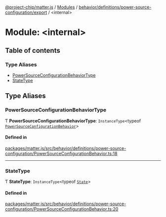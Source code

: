 [@project-chip/matter.js](../README.md) / [Modules](../modules.md) / [behavior/definitions/power-source-configuration/export](behavior_definitions_power_source_configuration_export.md) / \<internal\>

# Module: \<internal\>

## Table of contents

### Type Aliases

- [PowerSourceConfigurationBehaviorType](behavior_definitions_power_source_configuration_export._internal_.md#powersourceconfigurationbehaviortype)
- [StateType](behavior_definitions_power_source_configuration_export._internal_.md#statetype)

## Type Aliases

### PowerSourceConfigurationBehaviorType

Ƭ **PowerSourceConfigurationBehaviorType**: `InstanceType`\<typeof [`PowerSourceConfigurationBehavior`](behavior_definitions_power_source_configuration_export.md#powersourceconfigurationbehavior)\>

#### Defined in

[packages/matter.js/src/behavior/definitions/power-source-configuration/PowerSourceConfigurationBehavior.ts:18](https://github.com/project-chip/matter.js/blob/2d9f2165d2672864fda3496a6d0d5f93597f82c6/packages/matter.js/src/behavior/definitions/power-source-configuration/PowerSourceConfigurationBehavior.ts#L18)

___

### StateType

Ƭ **StateType**: `InstanceType`\<typeof [`State`](../classes/behavior_definitions_power_source_configuration_export.PowerSourceConfigurationServer.md#state-1)\>

#### Defined in

[packages/matter.js/src/behavior/definitions/power-source-configuration/PowerSourceConfigurationBehavior.ts:20](https://github.com/project-chip/matter.js/blob/2d9f2165d2672864fda3496a6d0d5f93597f82c6/packages/matter.js/src/behavior/definitions/power-source-configuration/PowerSourceConfigurationBehavior.ts#L20)
